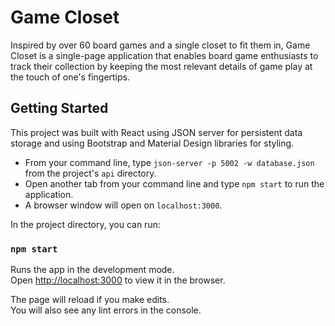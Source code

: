 # Game Closet

Inspired by over 60 board games and a single closet to fit them in, Game Closet is a single-page application that enables board game enthusiasts to track their collection by keeping the most relevant details of game play at the touch of one's fingertips.

## Getting Started

This project was built with React using JSON server for persistent data storage and using Bootstrap and Material Design libraries for styling.

- From your command line, type ```json-server -p 5002 -w database.json``` from the project's ```api``` directory.
- Open another tab from your command line and type ```npm start``` to run the application.
- A browser window will open on ```localhost:3000```.



In the project directory, you can run:

### `npm start`

Runs the app in the development mode.<br>
Open [http://localhost:3000](http://localhost:3000) to view it in the browser.

The page will reload if you make edits.<br>
You will also see any lint errors in the console.


